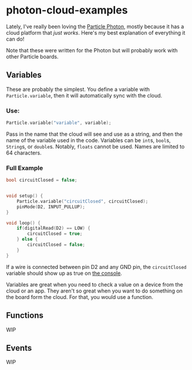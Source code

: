 # photon-cloud-examples

Lately, I've really been loving the [Particle Photon](https://store.particle.io/collections/gen-2/products/photon), mostly because it has a cloud platform that _just works_. Here's my best explanation of everything it can do!

Note that these were written for the Photon but will probably work with other Particle boards.

## Variables
These are probably the simplest. You define a variable with `Particle.variable`, then it will automatically sync with the cloud.
### Use:
```cpp
Particle.variable("variable", variable);
```
Pass in the name that the cloud will see and use as a string, and then the name of the variable used in the code. Variables can be `int`s, `bool`s, `String`s, or `double`s. Notably, `floats` cannot be used.
Names are limited to 64 characters.
### Full Example
```cpp
bool circuitClosed = false;


void setup() {
    Particle.variable("circuitClosed", circuitClosed);
    pinMode(D2, INPUT_PULLUP);
}

void loop() {
    if(digitalRead(D2) == LOW) {
        circuitClosed = true;
    } else {
        circuitClosed = false;
    }
}
```
If a wire is connected between pin D2 and any GND pin, the `circuitClosed` variable should show up as true on [the console](console.particle.io).

Variables are great when you need to check a value on a device from the cloud or an app. They aren't so great when you want to do something on the board form the cloud. For that, you would use a function.

## Functions
WIP
## Events
WIP
